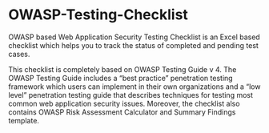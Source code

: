 # OWASP-Testing-Checklist
OWASP based Web Application Security Testing Checklist is an Excel based checklist which helps you to track the status of completed and pending test cases.

This checklist is completely based on OWASP Testing Guide v 4. The OWASP Testing Guide includes a “best practice” penetration testing framework which users can implement in their own organizations and a “low level” penetration testing guide that describes techniques for testing most common web application security issues. Moreover, the checklist also contains OWASP Risk Assessment Calculator and Summary Findings template.
